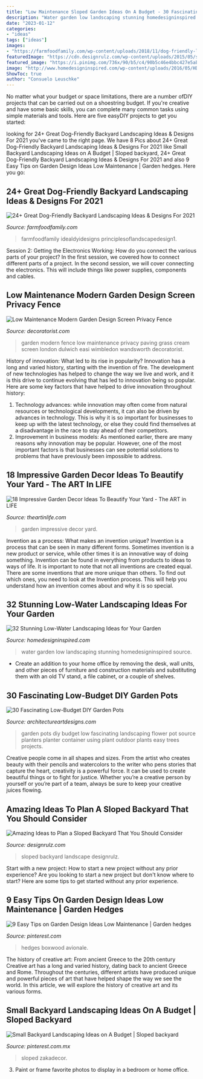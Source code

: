 ```yaml
---
title: "Low Maintenance Sloped Garden Ideas On A Budget - 30 Fascinating Low-budget Diy Garden Pots"
description: "Water garden low landscaping stunning homedesigninspired source"
date: "2023-01-12"
categories:
- "ideas"
tags: ["ideas"]
images:
- "https://farmfoodfamily.com/wp-content/uploads/2018/11/dog-friendly-landscaping-ideas-650x975.jpg"
featuredImage: "https://cdn.designrulz.com/wp-content/uploads/2015/05/sloped-landscape-design-ideas-designrulz-2.jpg"
featured_image: "https://i.pinimg.com/736x/90/b5/c4/90b5c46e4bbc427e5ab5c91e78165d85.jpg"
image: "http://www.homedesigninspired.com/wp-content/uploads/2016/05/HDI_Water_Free_Garden_006.jpg"
ShowToc: true
author: "Consuelo Leuschke"
---
```



No matter what your budget or space limitations, there are a number ofDIY projects that can be carried out on a shoestring budget. If you're creative and have some basic skills, you can complete many common tasks using simple materials and tools. Here are five easyDIY projects to get you started: 

	

		
looking for 24+ Great Dog-Friendly Backyard Landscaping Ideas &amp; Designs For 2021 you've came to the right page. We have 8 Pics about 24+ Great Dog-Friendly Backyard Landscaping Ideas &amp; Designs For 2021 like Small Backyard Landscaping Ideas on A Budget | Sloped backyard, 24+ Great Dog-Friendly Backyard Landscaping Ideas &amp; Designs For 2021 and also 9 Easy Tips on Garden Design Ideas Low Maintenance | Garden hedges. Here you go:
		
    
## 24+ Great Dog-Friendly Backyard Landscaping Ideas &amp; Designs For 2021

<img loading=lazy src="https://farmfoodfamily.com/wp-content/uploads/2018/11/dog-friendly-landscaping-ideas-650x975.jpg" onerror="this.onerror=null;this.src='https://tse2.mm.bing.net/th?id=OIP.6rxHmECWAjAjEGm0xamUfgHaLH&amp;pid=15.1';" alt="24+ Great Dog-Friendly Backyard Landscaping Ideas &amp; Designs For 2021">

_Source: farmfoodfamily.com_

>farmfoodfamily idealdyidesigns principlesoflandscapedesign1. 

	

Session 2: Getting the Electronics Working: How do you connect the various parts of your project?
In the first session, we covered how to connect different parts of a project. In the second session, we will cover connecting the electronics. This will include things like power supplies, components and cables.

    
## Low Maintenance Modern Garden Design Screen Privacy Fence

<img loading=lazy src="https://i1.wp.com/cdn.decoratorist.com/wp-content/uploads/low-maintenance-modern-garden-design-screen-privacy-fence-896717.jpg?fit=1600%2C1263&amp;ssl=1" onerror="this.onerror=null;this.src='https://tse1.mm.bing.net/th?id=OIP.5e34lbeKkZRnE2E0ONJyaQHaF2&amp;pid=15.1';" alt="Low Maintenance Modern Garden Design Screen Privacy Fence">

_Source: decoratorist.com_

>garden modern fence low maintenance privacy paving grass cream screen london dulwich easi wimbledon wandsworth decoratorist. 

	

History of innovation: What led to its rise in popularity?
Innovation has a long and varied history, starting with the invention of fire. The development of new technologies has helped to change the way we live and work, and it is this drive to continue evolving that has led to innovation being so popular. Here are some key factors that have helped to drive innovation throughout history: 
1) Technology advances: while innovation may often come from natural resources or technological developments, it can also be driven by advances in technology. This is why it is so important for businesses to keep up with the latest technology, or else they could find themselves at a disadvantage in the race to stay ahead of their competitors. 
2) Improvement in business models: As mentioned earlier, there are many reasons why innovation may be popular. However, one of the most important factors is that businesses can see potential solutions to problems that have previously been impossible to address.

    
## 18 Impressive Garden Decor Ideas To Beautify Your Yard - The ART In LIFE

<img loading=lazy src="http://theartinlife.com/wp-content/uploads/2017/08/Garden-Decor-7-The-ART-In-LIFE.jpg" onerror="this.onerror=null;this.src='https://tse3.mm.bing.net/th?id=OIP.EFg4zdsPeB91VfzPMTjr3AHaJ4&amp;pid=15.1';" alt="18 Impressive Garden Decor Ideas To Beautify Your Yard - The ART in LIFE">

_Source: theartinlife.com_

>garden impressive decor yard. 

	

Invention as a process: What makes an invention unique?
Invention is a process that can be seen in many different forms. Sometimes invention is a new product or service, while other times it is an innovative way of doing something. Invention can be found in everything from products to ideas to ways of life.
It is important to note that not all inventions are created equal. There are some inventions that are more unique than others. To find out which ones, you need to look at the Invention process. This will help you understand how an invention comes about and why it is so special.

    
## 32 Stunning Low-Water Landscaping Ideas For Your Garden

<img loading=lazy src="http://www.homedesigninspired.com/wp-content/uploads/2016/05/HDI_Water_Free_Garden_006.jpg" onerror="this.onerror=null;this.src='https://tse1.mm.bing.net/th?id=OIP.svDJ_5OMzOuZgFo6QsIqHwHaLG&amp;pid=15.1';" alt="32 Stunning Low-Water Landscaping Ideas for Your Garden">

_Source: homedesigninspired.com_

>water garden low landscaping stunning homedesigninspired source. 

	

- Create an addition to your home office by removing the desk, wall units, and other pieces of furniture and construction materials and substituting them with an old TV stand, a file cabinet, or a couple of shelves.

    
## 30 Fascinating Low-Budget DIY Garden Pots

<img loading=lazy src="http://www.architectureartdesigns.com/wp-content/uploads/2013/08/2327.jpg" onerror="this.onerror=null;this.src='https://tse4.mm.bing.net/th?id=OIP.G6tZOjV3H02rQfaF-F3A7gHaKV&amp;pid=15.1';" alt="30 Fascinating Low-Budget DIY Garden Pots">

_Source: architectureartdesigns.com_

>garden pots diy budget low fascinating landscaping flower pot source planters planter container using plant outdoor plants easy trees projects. 

	

Creative people come in all shapes and sizes. From the artist who creates beauty with their pencils and watercolors to the writer who pens stories that capture the heart, creativity is a powerful force. It can be used to create beautiful things or to fight for justice. Whether you’re a creative person by yourself or you’re part of a team, always be sure to keep your creative juices flowing.

    
## Amazing Ideas To Plan A Sloped Backyard That You Should Consider

<img loading=lazy src="https://cdn.designrulz.com/wp-content/uploads/2015/05/sloped-landscape-design-ideas-designrulz-2.jpg" onerror="this.onerror=null;this.src='https://tse2.mm.bing.net/th?id=OIP.gTGeFpT_Prh8bTU13goqMQHaJ6&amp;pid=15.1';" alt="Amazing Ideas to Plan a Sloped Backyard That You Should Consider">

_Source: designrulz.com_

>sloped backyard landscape designrulz. 

	

Start with a new project: How to start a new project without any prior experience?
Are you looking to start a new project but don't know where to start? Here are some tips to get started without any prior experience.

    
## 9 Easy Tips On Garden Design Ideas Low Maintenance | Garden Hedges

<img loading=lazy src="https://i.pinimg.com/736x/90/b5/c4/90b5c46e4bbc427e5ab5c91e78165d85.jpg" onerror="this.onerror=null;this.src='https://tse1.mm.bing.net/th?id=OIP.7UaiAtqhZIbwALPEdJraZAHaFb&amp;pid=15.1';" alt="9 Easy Tips on Garden Design Ideas Low Maintenance | Garden hedges">

_Source: pinterest.com_

>hedges boxwood avionale. 

	

The history of creative art: From ancient Greece to the 20th century
Creative art has a long and varied history, dating back to ancient Greece and Rome. Throughout the centuries, different artists have produced unique and powerful pieces of art that have helped shape the way we see the world. In this article, we will explore the history of creative art and its various forms.

    
## Small Backyard Landscaping Ideas On A Budget | Sloped Backyard

<img loading=lazy src="https://i.pinimg.com/736x/13/b3/7a/13b37a33876622056daf0e1c71d5f2f4.jpg" onerror="this.onerror=null;this.src='https://tse2.mm.bing.net/th?id=OIP.RES2VBRSTxoMQkJ6kGl0WgHaIv&amp;pid=15.1';" alt="Small Backyard Landscaping Ideas on A Budget | Sloped backyard">

_Source: pinterest.com.mx_

>sloped zakadecor. 

	

3. Paint or frame favorite photos to display in a bedroom or home office.

